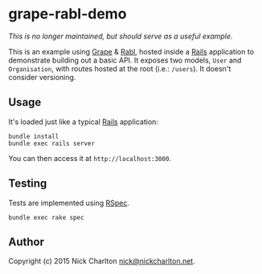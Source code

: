 # grape-rabl-demo

_This is no longer maintained, but should serve as a useful example._

This is an example using [Grape][] & [Rabl][], hosted inside a [Rails][]
application to demonstrate building out a basic API. It exposes two models,
`User` and `Organisation`, with routes hosted at the root (i.e.: `/users`). It
doesn't consider versioning.

## Usage

It's loaded just like a typical [Rails][] application:

```
bundle install
bundle exec rails server
```

You can then access it at `http://localhost:3000`.

## Testing

Tests are implemented using [RSpec][].

```
bundle exec rake spec
```

## Author

Copyright (c) 2015 Nick Charlton <nick@nickcharlton.net>.

[Grape]: https://github.com/intridea/grape
[Rabl]: https://github.com/nesquena/rabl
[Rails]: http://guides.rubyonrails.org/
[RSpec]: http://rspec.info
